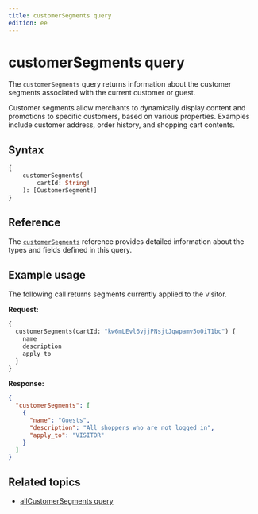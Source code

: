 ```yaml
---
title: customerSegments query
edition: ee
---
```


# customerSegments query

The `customerSegments` query returns information about the customer segments associated with the current customer or guest.

Customer segments allow merchants to dynamically display content and promotions to specific customers, based on various properties.
Examples include customer address, order history, and shopping cart contents.

## Syntax

```graphql
{
    customerSegments(
        cartId: String!
    ): [CustomerSegment!]
}
```

## Reference

The [`customerSegments`](https://developer.adobe.com/commerce/webapi/graphql-api/index.html#query-customer-segments) reference provides detailed information about the types and fields defined in this query.

## Example usage

The following call returns segments currently applied to the visitor.

**Request:**

```graphql
{
  customerSegments(cartId: "kw6mLEvl6vjjPNsjtJqwpamv5o0iT1bc") {
    name
    description
    apply_to
  }
}
```

**Response:**

```json
{
  "customerSegments": [
    {
      "name": "Guests",
      "description": "All shoppers who are not logged in",
      "apply_to": "VISITOR"
    }
  ]
}
```

## Related topics

*  [allCustomerSegments query](all-segments.md)
